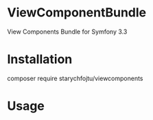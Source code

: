 # ViewComponentBundle
View Components Bundle for Symfony 3.3

# Installation
composer require starychfojtu/viewcomponents

# Usage
